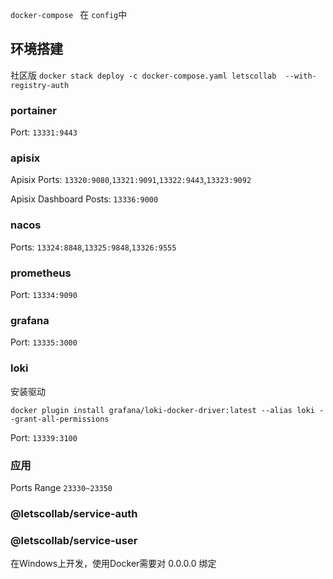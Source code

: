 `docker-compose ` 在 `config`中

## 环境搭建

社区版
`docker stack deploy -c docker-compose.yaml letscollab  --with-registry-auth`

### portainer

Port: `13331:9443`

### apisix

Apisix Ports: `13320:9080`,`13321:9091`,`13322:9443`,`13323:9092`

Apisix Dashboard Posts: `13336:9000`

### nacos

Ports: `13324:8848`,`13325:9848`,`13326:9555`

### prometheus

Port: `13334:9090`

### grafana

Port: `13335:3000`

### loki

安装驱动

`docker plugin install grafana/loki-docker-driver:latest --alias loki --grant-all-permissions`

Port: `13339:3100`

### 应用

Ports Range `23330~23350`

### @letscollab/service-auth

### @letscollab/service-user

在Windows上开发，使用Docker需要对 0.0.0.0 绑定

